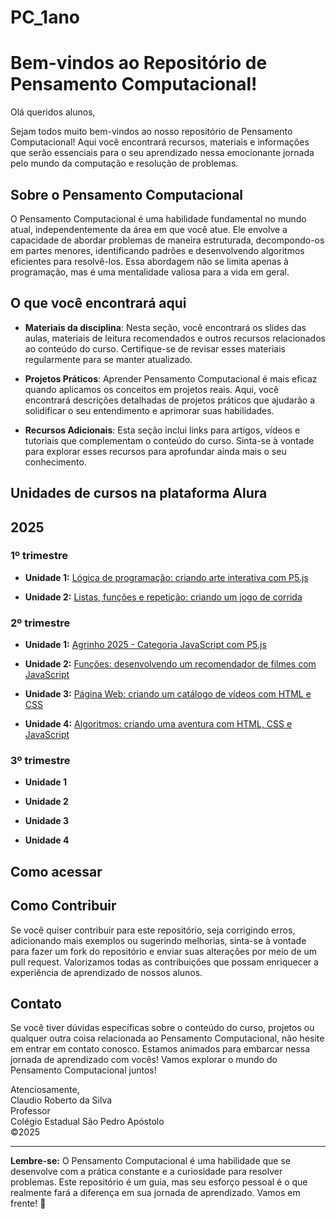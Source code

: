 # **PC_1ano**

# **Bem-vindos ao Repositório de Pensamento Computacional!**


Olá queridos alunos,

Sejam todos muito bem-vindos ao nosso repositório de Pensamento Computacional! Aqui você encontrará recursos, 
materiais e informações que serão essenciais para o seu aprendizado nessa emocionante jornada pelo mundo da computação 
e resolução de problemas.


## **Sobre o Pensamento Computacional**

O Pensamento Computacional é uma habilidade fundamental no mundo atual, independentemente da área em que você atue. 
Ele envolve a capacidade de abordar problemas de maneira estruturada, decompondo-os em partes menores, 
identificando padrões e desenvolvendo algoritmos eficientes para resolvê-los. Essa abordagem não se limita apenas 
à programação, mas é uma mentalidade valiosa para a vida em geral.


## O que você encontrará aqui

- **Materiais da disciplina**: Nesta seção, você encontrará os slides das aulas, materiais de leitura recomendados e 
outros recursos relacionados ao conteúdo do curso. Certifique-se de revisar esses materiais regularmente para se manter atualizado.

- **Projetos Práticos**: Aprender Pensamento Computacional é mais eficaz quando aplicamos os conceitos em projetos reais. 
Aqui, você encontrará descrições detalhadas de projetos práticos que ajudarão a solidificar o seu entendimento e aprimorar suas habilidades.

- **Recursos Adicionais**: Esta seção inclui links para artigos, vídeos e tutoriais que complementam o conteúdo do curso. 
Sinta-se à vontade para explorar esses recursos para aprofundar ainda mais o seu conhecimento.

## Unidades de cursos na plataforma Alura

## 2025
### 1º trimestre

- **Unidade 1:** <a href="https://cursos.alura.com.br/course/criando-arte-interativa-com-p5js">Lógica de programação: criando arte interativa com P5.js</a>
  
- **Unidade 2:** <a href="https://cursos.alura.com.br/course/lista-funcao-repeticao-jogo-corrida!">Listas, funções e repetição: criando um jogo de corrida</a>

### 2º trimestre

- **Unidade 1:** <a href="https://cursos.alura.com.br/course/agrinho-2025-javascript">Agrinho 2025 - Categoria JavaScript com P5.js</a>
  
- **Unidade 2:** <a href="https://cursos.alura.com.br/course/funcoes-recomendador-filmes-javascript">Funções: desenvolvendo um recomendador de filmes com JavaScript</a>

- **Unidade 3:** <a href="https://cursos.alura.com.br/course/pagina-web-catalogo-videos-html-css">Página Web: criando um catálogo de vídeos com HTML e CSS</a>
  
- **Unidade 4:** <a href="https://cursos.alura.com.br/course/algoritmos-criando-aventura-html-css-javascript">Algoritmos: criando uma aventura com HTML, CSS e JavaScript</a>

### 3º trimestre

- **Unidade 1**
  
- **Unidade 2**

- **Unidade 3**
  
- **Unidade 4**

## Como acessar



## Como Contribuir

Se você quiser contribuir para este repositório, seja corrigindo erros, adicionando mais exemplos ou sugerindo melhorias, 
sinta-se à vontade para fazer um fork do repositório e enviar suas alterações por meio de um pull request. Valorizamos todas as contribuições 
que possam enriquecer a experiência de aprendizado de nossos alunos.


## Contato

Se você tiver dúvidas específicas sobre o conteúdo do curso, projetos ou qualquer outra coisa relacionada ao Pensamento Computacional, 
não hesite em entrar em contato conosco.
Estamos animados para embarcar nessa jornada de aprendizado com vocês!
Vamos explorar o mundo do Pensamento Computacional juntos!

Atenciosamente,<br>
Claudio Roberto da Silva<br>
Professor<br>
Colégio Estadual São Pedro Apóstolo<br>
&copy;2025

---

**Lembre-se:** O Pensamento Computacional é uma habilidade que se desenvolve com a prática constante e a curiosidade para resolver problemas. 
Este repositório é um guia, mas seu esforço pessoal é o que realmente fará a diferença em sua jornada de aprendizado. 
Vamos em frente! 🚀

